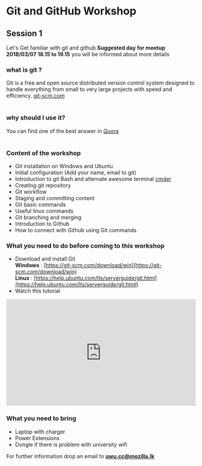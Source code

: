 # Git and GitHub Workshop
## Session 1
Let's Get familiar with git and github
**Suggested day for meetup 2018/03/07 18.15 to 19.15**
you will be informed about more details

### what is git ?
Git is a free and open source distributed version control system designed to handle everything from small to very large projects with speed and efficiency. [git-scm.com](https://git-scm.com/) <br><br>
### why should I use it?
You can find one of the best answer in [Quora](https://www.quora.com/What-is-git-and-why-should-I-use-it)<br><br>


### Content of the workshop

- Git installation on Windows and Ubuntu 
- Initial configuration (Add your name, email to git)
- Introduction to git Bash and alternate awesome terminal [cmder](http://cmder.net/) 
- Creating git repository
- Git workflow
- Staging and committing content
- Git basic commands
- Useful linux commands
- Git branching and merging
- Introduction to Github
- How to connect with Github using Git commands

### What you need to do before coming to this workshop

- Download and install Git <br/>
**Windows** : [https://git-scm.com/download/win](https://git-scm.com/download/win) <br/>
**Linux** : [https://help.ubuntu.com/lts/serverguide/git.html](https://help.ubuntu.com/lts/serverguide/git.html)
- Watch this tutorial

<div style="position:relative;height:0;padding-bottom:56.21%"><iframe src="https://www.youtube.com/embed/Y9XZQO1n_7c?ecver=2" style="position:absolute;width:100%;height:100%;left:0" width="641" height="360" frameborder="0" allow="autoplay; encrypted-media" allowfullscreen></iframe></div>


### What you need to bring

- Laptop with charger
- Power Extensions
- Dongle if there is problem with university wifi

For further information drop an email to **uwu.cc@mozilla.lk**

